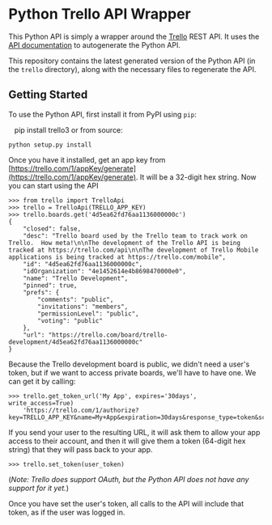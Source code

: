 Python Trello API Wrapper
=========================

This Python API is simply a wrapper around the [Trello](https://trello.com/) REST API. It uses the [API documentation](https://trello.com/docs/api/index.html) to autogenerate the Python API.

This repository contains the latest generated version of the Python API (in the `trello` directory), along with the necessary files to regenerate the API.

Getting Started
---------------

To use the Python API, first install it from PyPI using `pip`:

    pip install trello3
or from source:

    python setup.py install

Once you have it installed, get an app key from [https://trello.com/1/appKey/generate](https://trello.com/1/appKey/generate). It will be a 32-digit hex string. Now you can start using the API

    >>> from trello import TrelloApi
    >>> trello = TrelloApi(TRELLO_APP_KEY)
    >>> trello.boards.get('4d5ea62fd76aa1136000000c')
    {
        "closed": false, 
        "desc": "Trello board used by the Trello team to track work on Trello.  How meta!\n\nThe development of the Trello API is being tracked at https://trello.com/api\n\nThe development of Trello Mobile applications is being tracked at https://trello.com/mobile", 
        "id": "4d5ea62fd76aa1136000000c", 
        "idOrganization": "4e1452614e4b8698470000e0", 
        "name": "Trello Development", 
        "pinned": true, 
        "prefs": {
            "comments": "public", 
            "invitations": "members", 
            "permissionLevel": "public", 
            "voting": "public"
        }, 
        "url": "https://trello.com/board/trello-development/4d5ea62fd76aa1136000000c"
    }

Because the Trello development board is public, we didn't need a user's token, but if we want to access private boards, we'll have to have one. We can get it by calling:

    >>> trello.get_token_url('My App', expires='30days', write_access=True)
        'https://trello.com/1/authorize?key=TRELLO_APP_KEY&name=My+App&expiration=30days&response_type=token&scope=read,write'

If you send your user to the resulting URL, it will ask them to allow your app access to their account, and then it will give them a token (64-digit hex string) that they will pass back to your app.

    >>> trello.set_token(user_token)

(*Note: Trello does support OAuth, but the Python API does not have any support for it yet.*)

Once you have set the user's token, all calls to the API will include that token, as if the user was logged in.
